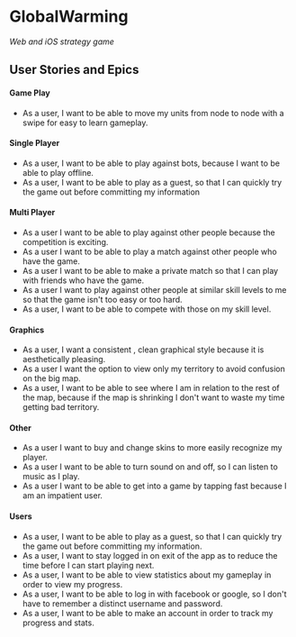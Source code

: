 GlobalWarming
========

*Web and iOS strategy game*

User Stories and Epics
-------------

#### Game Play
* As a user, I want to be able to move my units from node to node with a swipe for easy to learn gameplay.

#### Single Player

* As a user, I want to be able to play against bots, because I want to be able to play offline.
* As a user, I want to be able to play as a guest, so that I can quickly try the game out before committing my information

#### Multi Player

* As a user I want to be able to play against other people because the competition is exciting.
* As a user I want to be able to play a match against other people who have the game.
* As a user I want to be able to make a private match so that I can play with friends who have the game.
* As a user I want to play against other people at similar skill levels to me so that the game isn't too easy or too hard.
* As a user, I want to be able to compete with those on my skill level.

#### Graphics

* As a user, I want a consistent , clean graphical style because it is aesthetically pleasing.
* As a user I want the option to view only my territory to avoid confusion on the big map.
* As a user, I want to be able to see where I am in relation to the rest of the map, because if the map is shrinking I don't want to waste my time getting bad territory.

#### Other

* As a user I want to buy and change skins to more easily recognize my player.
* As a user I want to be able to turn sound on and off, so I can listen to music as I play.
* As a user I want to be able to get into a game by tapping fast because I am an impatient user.

#### Users
* As a user, I want to be able to play as a guest, so that I can quickly try the game out before committing my information.
* As a user, I want to stay logged in on exit of the app as to reduce the time before I can start playing next.
* As a user, I want to be able to view statistics about my gameplay in order to view my progress.
* As a user, I want to be able to log in with facebook or google, so I don't have to remember a distinct username and password.
* As a user, I want to be able to make an account in order to track my progress and stats.


